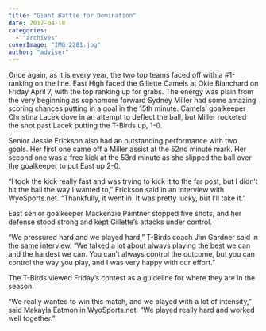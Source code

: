 ```yaml
---
title: "Giant Battle for Domination"
date: 2017-04-18
categories: 
  - "archives"
coverImage: "IMG_2281.jpg"
author: "adviser"
---
```


Once again, as it is every year, the two top teams faced off with a #1-ranking on the line. East High faced the Gillette Camels at Okie Blanchard on Friday April 7, with the top ranking up for grabs. The energy was plain from the very beginning as sophomore forward Sydney Miller had some amazing scoring chances putting in a goal in the 15th minute. Camels’ goalkeeper Christina Lacek dove in an attempt to deflect the ball, but Miller rocketed the shot past Lacek putting the T-Birds up, 1-0.

Senior Jessie Erickson also had an outstanding performance with two goals. Her first one came off a Miller assist at the 52nd minute mark. Her second one was a free kick at the 53rd minute as she slipped the ball over the goalkeeper to put East up 2-0.

“I took the kick really fast and was trying to kick it to the far post, but I didn’t hit the ball the way I wanted to,” Erickson said in an interview with WyoSports.net. “Thankfully, it went in. It was pretty lucky, but I’ll take it.”

East senior goalkeeper Mackenzie Paintner stopped five shots, and her defense stood strong and kept Gillette’s attacks under control.

“We pressured hard and we played hard,” T-Birds coach Jim Gardner said in the same interview. “We talked a lot about always playing the best we can and the hardest we can. You can’t always control the outcome, but you can control the way you play, and I was very happy with our effort.”

The T-Birds viewed Friday’s contest as a guideline for where they are in the season.

“We really wanted to win this match, and we played with a lot of intensity,” said Makayla Eatmon in WyoSports.net. “We played really hard and worked well together.”
